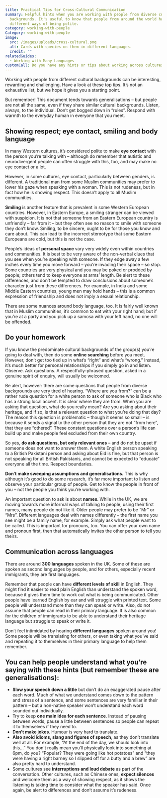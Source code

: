 ```yaml
---
title: Practical Tips for Cross-Cultural Communication
summary: Helpful hints when you are working with people from diverse cultural
  backgrounds. It's useful to know that people from around the world have
  different ways of being polite.
category: working-with-people
Category: working-with-people
image:
  src: /images/uploads/cross-cultural.png
  alt: Cards with species on them in different languages.
  credit: ""
relatedGuides:
  - Working with Many Languages
customCall: Do you have any hints or tips about working across cultures?
---
```



Working with people from different cultural backgrounds can be interesting, rewarding and challenging. Have a look at these top tips. It’s not an exhaustive list, but we hope it gives you a starting point.


But remember! This document tends towards generalisations – but people are not all the same, even if they share similar cultural backgrounds. Listen, always, to the individual. Don’t get bogged down in “rules”. Respond with warmth to the everyday human in everyone that you meet.



## Showing respect; eye contact, smiling and body language



In many Western cultures, it’s considered polite to make **eye contact** with the person you’re talking with – although do remember that autistic and neurodivergent people can often struggle with this, too, and may make no eye contact or a lot.


However, in some cultures, eye contact, particularly between genders, is different. A traditional man from some Muslim communities may prefer to lower his gaze when speaking with a woman. This is not rudeness, but in fact how he is showing respect. This doesn’t apply to all Muslim communities.


**Smiling** is another feature that is prevalent in some Western European countries. However, in Eastern Europe, a smiling stranger can be viewed with suspicion. It is not that someone from an Eastern European country is unfriendly – far from it – but they often see no reason to smile with someone they don’t know. Smiling, to be sincere, ought to be for those you know and care about. This can lead to the incorrect stereotype that some Eastern Europeans are cold, but this is not the case.


People’s ideas of **personal space** vary very widely even within countries and communities. It is best to be very aware of the non-verbal clues that you see when you’re speaking with someone. If they edge away a few inches every time you move forward – you’re invading their space – so stop. Some countries are very physical and you may be poked or prodded by people; others tend to keep everyone at arms’ length. Be alert to these differences, and don’t be tempted to draw conclusions about someone’s character just from these differences. For example, in India and some Middle Eastern countries, young men may hold hands – this is a common expression of friendship and does not imply a sexual relationship.


There are some nuances around body language, too. It is fairly well known that in Muslim communities, it’s common to eat with your right hand; but if you’re at a party and you pick up a samosa with your left hand, no one will be offended.



## Do your homework



If you know the predominate cultural backgrounds of the group(s) you’re going to deal with, then do some **online searching** before you meet. However, don’t get too tied up in what’s “right” and what’s “wrong.” Instead, it’s much better for personal relationships if you simply go in and listen. Observe. Ask questions. A respectfully-phrased question, asked in a genuine spirit of enquiry, will usually be welcomed.


Be alert, however: there are some questions that people from diverse backgrounds are very tired of hearing. “Where are you from?” can be a rather rude question for a white person to ask of someone who is Black who has a strong local accent. It is clear where they are from. When you are asking that question, what do you really mean? Are you asking about their heritage, and if so, is that a relevant question to what you’re doing that day? The reason this question is problematic – though it seems so small – is because it sends a signal to the other person that they are not “from here”, that they are “othered”. These constant questions over a person’s life can build up and make people feel excluded from their own country.


So yes, **do ask questions, but only relevant ones** – and do not be upset if someone does not want to answer them. A white English person speaking to a British Pakistani person and asking about Eid is fine, but that person is not speaking for all British Pakistanis, and cannot be expected to “educate” everyone all the time. Respect boundaries.


**Don’t make sweeping assumptions and generalisations.** This is why although it’s good to do some research, it’s far more important to listen and observe your particular group of people. Get to know the people in front of you – not the people you think you’re working with.


An important question to ask is about **names**. While in the UK, we are moving towards more informal ways of talking to people, using their first names, many people do not like it. Older people may prefer to be “Mr” or “Mrs”. Different languages deal with names differently – the first name you see might be a family name, for example. Simply ask what people want to be called. This is important for pronouns, too. You can offer your own name and pronoun first, then that automatically invites the other person to tell you theirs.



## Communication across languages



There are around **300 languages** spoken in the UK. Some of these are spoken as second languages by people, and for others, especially recent immigrants, they are first languages.


Remember that people can have **different levels of skill** in English. They might find it easier to read plain English than understand the spoken word, because it gives them time to work out what is being communicated. Other people have learned English by ear and will struggle with printed text. Some people will understand more than they can speak or write. Also, do not assume that people can read in their primary language. It is also common for the children of immigrants to be able to understand their heritage language but struggle to speak or write it.


Don’t feel intimidated by hearing **different languages** spoken around you! Some people will be translating for others, or even taking what you’ve said and repeating it to themselves in their primary language to help them remember.



## You can help people understand what you’re saying with these hints (but remember these are generalisations):



* **Slow your speech down a little** but don’t do an exaggerated pause after each word. Much of what we understand comes down to the pattern and stress of a sentence, and some sentences are very familiar in their pattern – but a non-native speaker won’t understand each word sounded out individually.
* Try to keep **one main idea for each sentence**. Instead of pausing between words, pause a little between sentences so people can repeat it to themselves if they need to.
* **Don’t make jokes**. Humour is very hard to translate.
* **Also avoid idioms, slang and figures of speech**, as they don’t translate well at all. For example, “At the end of the day, we should look into this…” You don’t really mean you’ll physically look into something at 6pm, do you? “Popular? They were going like hot potatoes” and “they were having a right barney so I slipped off for a butty and a brew” are also pretty hard to understand.
* Some cultures see **interruptions and loud debate** as part of the conversation. Other cultures, such as Chinese ones, **expect silences** and welcome them as a way of showing respect, as it shows the listening is taking time to consider what the speaker has said. Once again, be alert to differences and don’t assume it’s rudeness.
